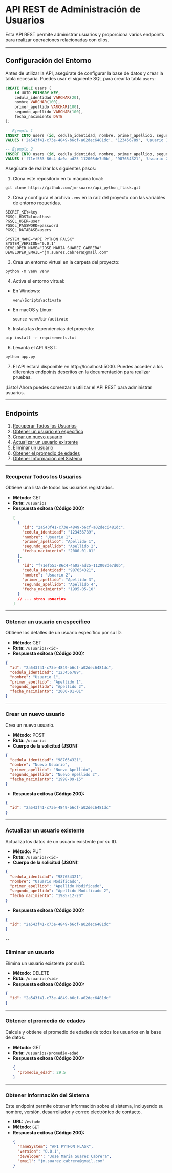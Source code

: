 # API REST de Administración de Usuarios

Esta API REST permite administrar usuarios y proporciona varios endpoints para realizar operaciones relacionadas con ellos.

---

## Configuración del Entorno

Antes de utilizar la API, asegúrate de configurar la base de datos y crear la tabla necesaria. Puedes usar el siguiente SQL para crear la tabla `users`:

```sql
CREATE TABLE users (
    id UUID PRIMARY KEY,
    cedula_identidad VARCHAR(20),
    nombre VARCHAR(100),
    primer_apellido VARCHAR(100),
    segundo_apellido VARCHAR(100),
    fecha_nacimiento DATE
);

-- Ejemplo 1
INSERT INTO users (id, cedula_identidad, nombre, primer_apellido, segundo_apellido, fecha_nacimiento)
VALUES ('2a543f41-c73e-4849-b6cf-a02dec6481dc', '123456789', 'Usuario 1', 'Apellido 1', 'Apellido 2', '2000-01-01');

-- Ejemplo 2
INSERT INTO users (id, cedula_identidad, nombre, primer_apellido, segundo_apellido, fecha_nacimiento)
VALUES ('f71ef553-86c4-4a0a-ad25-112008de7d0b', '987654321', 'Usuario 2', 'Apellido 3', 'Apellido 4', '1995-05-10');
```

Asegúrate de realizar los siguientes pasos:

1. Clona este repositorio en tu máquina local:

```plaintext
git clone https://github.com/jm-suarez/api_python_flask.git
```

2. Crea y configura el archivo `.env` en la raíz del proyecto con las variables de entorno requeridas.

```plaintext
SECRET_KEY=key
PGSQL_HOST=localhost
PGSQL_USER=user
PGSQL_PASSWORD=password
PGSQL_DATABASE=users

SYSTEM_NAME="API PYTHON FALSK"
SYSTEM_VERSION="0.0.1"
DEVELOPER_NAME="JOSE MARIA SUAREZ CABRERA"
DEVELOPER_EMAIL="jm.suarez.cabrera@gmail.com"
```

3. Crea un entorno virtual en la carpeta del proyecto:

```
python -m venv venv
```

4. Activa el entorno virtual:

- En Windows:
  ```
  venv\Scripts\activate
  ```
- En macOS y Linux:
  ```
  source venv/bin/activate
  ```

5. Instala las dependencias del proyecto:

```
pip install -r requirements.txt
```

6. Levanta el API REST:

```
python app.py
```

7. El API estará disponible en http://localhost:5000. Puedes acceder a los diferentes endpoints descritos en la documentación para realizar pruebas.

¡Listo! Ahora puedes comenzar a utilizar el API REST para administrar usuarios.

---

## Endpoints

1. [Recuperar Todos los Usuarios](#recuperar-todos-los-usuarios)
2. [Obtener un usuario en específico](#obtener-un-usuario-en-específico)
3. [Crear un nuevo usuario](#crear-un-nuevo-usuario)
4. [Actualizar un usuario existente](#actualizar-un-usuario-existente)
5. [Eliminar un usuario](#eliminar-un-usuario)
6. [Obtener el promedio de edades](#obtener-el-promedio-de-edades)
7. [Obtener Información del Sistema](#obtener-informacion-del-sistema)

---

### Recuperar Todos los Usuarios

Obtiene una lista de todos los usuarios registrados.

- **Método:** GET
- **Ruta:** `/usuarios`
- **Respuesta exitosa (Código 200):**
  ```json
  [
    {
      "id": "2a543f41-c73e-4849-b6cf-a02dec6481dc",
      "cedula_identidad": "123456789",
      "nombre": "Usuario 1",
      "primer_apellido": "Apellido 1",
      "segundo_apellido": "Apellido 2",
      "fecha_nacimiento": "2000-01-01"
    },
    {
      "id": "f71ef553-86c4-4a0a-ad25-112008de7d0b",
      "cedula_identidad": "987654321",
      "nombre": "Usuario 2",
      "primer_apellido": "Apellido 3",
      "segundo_apellido": "Apellido 4",
      "fecha_nacimiento": "1995-05-10"
    }
    // ... otros usuarios
  ]
  ```

---

### Obtener un usuario en específico

Obtiene los detalles de un usuario específico por su ID.

- **Método:** GET
- **Ruta:** `/usuarios/<id>`
- **Respuesta exitosa (Código 200):**

```json
{
  "id": "2a543f41-c73e-4849-b6cf-a02dec6481dc",
  "cedula_identidad": "123456789",
  "nombre": "Usuario 1",
  "primer_apellido": "Apellido 1",
  "segundo_apellido": "Apellido 2",
  "fecha_nacimiento": "2000-01-01"
}
```

---

### Crear un nuevo usuario

Crea un nuevo usuario.

- **Método:** POST
- **Ruta:** `/usuarios`
- **Cuerpo de la solicitud (JSON):**

```json
{
  "cedula_identidad": "987654321",
  "nombre": "Nuevo Usuario",
  "primer_apellido": "Nuevo Apellido",
  "segundo_apellido": "Nuevo Apellido 2",
  "fecha_nacimiento": "1998-09-15"
}
```

- **Respuesta exitosa (Código 200):**

```json
{
  "id": "2a543f41-c73e-4849-b6cf-a02dec6481dc"
}
```

---

### Actualizar un usuario existente

Actualiza los datos de un usuario existente por su ID.

- **Método:** PUT
- **Ruta:** `/usuarios/<id>`
- **Cuerpo de la solicitud (JSON):**

```json
{
  "cedula_identidad": "987654321",
  "nombre": "Usuario Modificado",
  "primer_apellido": "Apellido Modificado",
  "segundo_apellido": "Apellido Modificado 2",
  "fecha_nacimiento": "1985-12-20"
}
```

- **Respuesta exitosa (Código 200):**

```json
{
  "id": "2a543f41-c73e-4849-b6cf-a02dec6481dc"
}
```

--

### Eliminar un usuario

Elimina un usuario existente por su ID.

- **Método:** DELETE
- **Ruta:** `/usuarios/<id>`
- **Respuesta exitosa (Código 200):**

```json
{
  "id": "2a543f41-c73e-4849-b6cf-a02dec6481dc"
}
```

---

### Obtener el promedio de edades

Calcula y obtiene el promedio de edades de todos los usuarios en la base de datos.

- **Método:** GET
- **Ruta:** `/usuarios/promedio-edad`
- **Respuesta exitosa (Código 200):**
  ```json
  {
    "promedio_edad": 29.5
  }
  ```

---

### Obtener Información del Sistema

Este endpoint permite obtener información sobre el sistema, incluyendo su nombre, versión, desarrollador y correo electrónico de contacto.

- **URL:** `/estado`
- **Método:** `GET`
- **Respuesta exitosa (Código 200):**
  ```json
  {
    "nameSystem": "API PYTHON FLASK",
    "version": "0.0.1",
    "developer": "Jose Maria Suarez Cabrera",
    "email": "jm.suarez.cabrera@gmail.com"
  }
  ```
